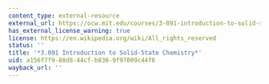 ```yaml
---
content_type: external-resource
external_url: https://ocw.mit.edu/courses/3-091-introduction-to-solid-state-chemistry-fall-2018/
has_external_license_warning: true
license: https://en.wikipedia.org/wiki/All_rights_reserved
status: ''
title: '*3.091 Introduction to Solid-State Chemistry*'
uid: a156f7f9-88d8-44cf-b830-9f97009c44f6
wayback_url: ''
---
```

